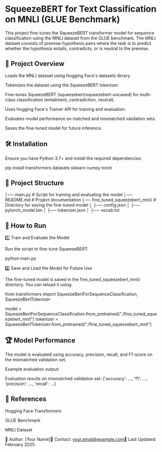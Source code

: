 # SqueezeBERT for Text Classification on MNLI (GLUE Benchmark)

This project fine-tunes the SqueezeBERT transformer model for sequence classification using the MNLI dataset from the GLUE benchmark. The MNLI dataset consists of premise-hypothesis pairs where the task is to predict whether the hypothesis entails, contradicts, or is neutral to the premise.

## 🚀 Project Overview

Loads the MNLI dataset using Hugging Face's datasets library.

Tokenizes the dataset using the SqueezeBERT tokenizer.

Fine-tunes SqueezeBERT (squeezebert/squeezebert-uncased) for multi-class classification (entailment, contradiction, neutral).

Uses Hugging Face's Trainer API for training and evaluation.

Evaluates model performance on matched and mismatched validation sets.

Saves the fine-tuned model for future inference.

## 🛠 Installation

Ensure you have Python 3.7+ and install the required dependencies:

pip install transformers datasets sklearn numpy torch

## 📂 Project Structure

│── main.py               # Script for training and evaluating the model
│── README.md             # Project documentation
│── fine_tuned_squeezebert_mnli/ # Directory for saving the fine-tuned model
│   ├── config.json
│   ├── pytorch_model.bin
│   ├── tokenizer.json
│   ├── vocab.txt

## 📜 How to Run

1️⃣ Train and Evaluate the Model

Run the script to fine-tune SqueezeBERT:

python main.py

2️⃣ Save and Load the Model for Future Use

The fine-tuned model is saved in the fine_tuned_squeezebert_mnli/ directory. You can reload it using:

from transformers import SqueezeBertForSequenceClassification, SqueezeBertTokenizer

model = SqueezeBertForSequenceClassification.from_pretrained("./fine_tuned_squeezebert_mnli")
tokenizer = SqueezeBertTokenizer.from_pretrained("./fine_tuned_squeezebert_mnli")

## 🏆 Model Performance

The model is evaluated using accuracy, precision, recall, and F1-score on the mismatched validation set.

Example evaluation output:

Evaluation results on mismatched validation set: {'accuracy': ..., 'f1': ..., 'precision': ..., 'recall': ...}

## 📌 References

Hugging Face Transformers

GLUE Benchmark

MNLI Dataset

🔧 Author: [Your Name]📧 Contact: your.email@example.com📅 Last Updated: February 2025

